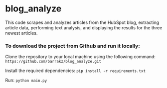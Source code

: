 # blog_analyze
This code scrapes and analyzes articles from the HubSpot blog, extracting article data, performing text analysis, and displaying the results for the three newest articles.


<h3>To download the project from Github and run it locally:</h3>

Clone the repository to your local machine using the following command:``` https://github.com/barrakz/blog_analyze.git```
  
Install the required dependencies: ```pip install -r requirements.txt```
  
Run: ```python main.py ```
  

